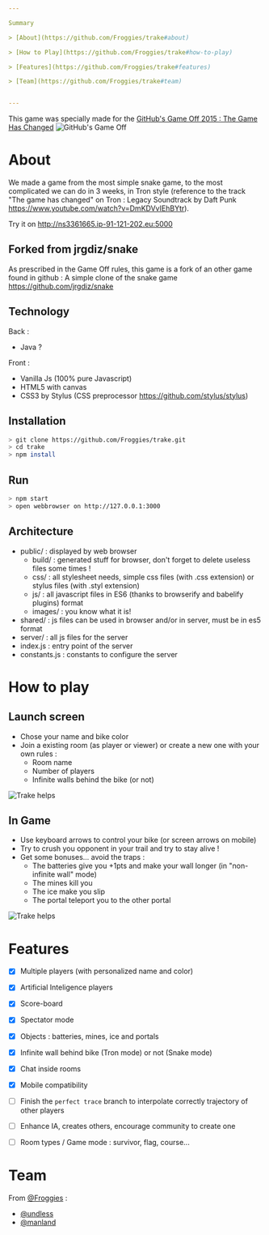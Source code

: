 ```yaml
---

Summary

> [About](https://github.com/Froggies/trake#about)

> [How to Play](https://github.com/Froggies/trake#how-to-play)

> [Features](https://github.com/Froggies/trake#features)

> [Team](https://github.com/Froggies/trake#team)


---
```



This game was specially made for the [GitHub's Game Off 2015 : The Game Has Changed](https://github.com/blog/1972-the-game-has-changed)
![GitHub's Game Off](https://cloud.githubusercontent.com/assets/121322/6641792/41f367b0-c95d-11e4-8f32-985f41d40579.jpeg)

# About

We made a game from the most simple snake game, to the most complicated we can do in 3 weeks, in Tron style (reference to the track "The game has changed" on Tron : Legacy Soundtrack by Daft Punk https://www.youtube.com/watch?v=DmKDVvIEhBYtr).

Try it on http://ns3361665.ip-91-121-202.eu:5000

## Forked from jrgdiz/snake

As prescribed in the Game Off rules, this game is a fork of an other game found in github : A simple clone of the snake game https://github.com/jrgdiz/snake

## Technology

Back :
   * Java ?

Front :
   * Vanilla Js (100% pure Javascript)
   * HTML5 with canvas
   * CSS3 by Stylus (CSS preprocessor https://github.com/stylus/stylus)

## Installation

```bash
> git clone https://github.com/Froggies/trake.git
> cd trake
> npm install
```

## Run

```bash
> npm start
> open webbrowser on http://127.0.0.1:3000
```

## Architecture

* public/ : displayed by web browser
    * build/ : generated stuff for browser, don't forget to delete useless files some times !
    * css/ : all stylesheet needs, simple css files (with .css extension) or stylus files (with .styl extension)
    * js/ : all javascript files in ES6 (thanks to browserify and babelify plugins) format
    * images/ : you know what it is!
* shared/ : js files can be used in browser and/or in server, must be in es5 format
* server/ : all js files for the server 
* index.js : entry point of the server
* constants.js : constants to configure the server

# How to play

## Launch screen

* Chose your name and bike color
* Join a existing room (as player or viewer) or create a new one with your own rules :
   * Room name
   * Number of players
   * Infinite walls behind the bike (or not)

![Trake helps](https://github.com/Froggies/trake/blob/master/public/images/help/help.png)

## In Game

* Use keyboard arrows to control your bike (or screen arrows on mobile)
* Try to crush you opponent in your trail and try to stay alive !
* Get some bonuses... avoid the traps :
   * The batteries give you +1pts and make your wall longer (in "non-infinite wall" mode)
   * The mines kill you
   * The ice make you slip
   * The portal teleport you to the other portal

![Trake helps](https://github.com/Froggies/trake/blob/master/public/images/help/help.png)

# Features

* [x] Multiple players (with personalized name and color)
* [x] Artificial Inteligence players
* [x] Score-board
* [x] Spectator mode
* [x] Objects : batteries, mines, ice and portals
* [x] Infinite wall behind bike (Tron mode) or not (Snake mode)
* [x] Chat inside rooms
* [x] Mobile compatibility
* [ ] Finish the `perfect trace` branch to interpolate correctly trajectory of other players
* [ ] Enhance IA, creates others, encourage community to create one
* [ ] Room types / Game mode : survivor, flag, course...


# Team

From [@Froggies](https://github.com/Froggies) :

* [@undless](https://github.com/undless)
* [@manland](https://github.com/manland)
